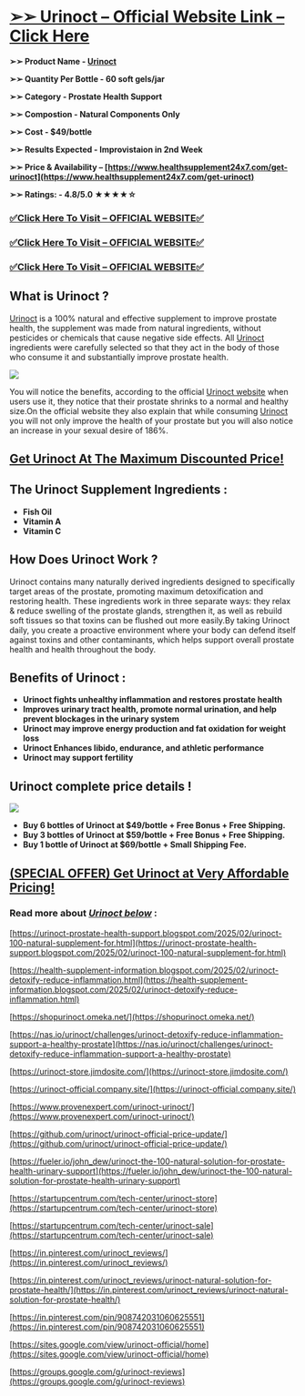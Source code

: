# **[➢➢ Urinoct – Official Website Link – Click Here](https://www.healthsupplement24x7.com/get-urinoct)**

**➢➢ Product Name - [Urinoct](https://www.healthsupplement24x7.com/get-urinoct)**

**➢➢ Quantity Per Bottle - 60 soft gels/jar**

**➢➢ Category - Prostate Health Support**

**➢➢ Compostion - Natural Components Only**

**➢➢ Cost - $49/bottle**

**➢➢ Results Expected - Improvistaion in 2nd Week**

**➢➢ Price & Availability – [https://www.healthsupplement24x7.com/get-urinoct](https://www.healthsupplement24x7.com/get-urinoct)**

**➢➢ Ratings: - 4.8/5.0 ★★★★☆**

### [✅**Click Here To Visit – OFFICIAL WEBSITE**✅](https://www.healthsupplement24x7.com/get-urinoct)

### [✅**Click Here To Visit – OFFICIAL WEBSITE**✅](https://www.healthsupplement24x7.com/get-urinoct)

### [✅**Click Here To Visit – OFFICIAL WEBSITE**✅](https://www.healthsupplement24x7.com/get-urinoct)

## **What is Urinoct ?**

[Urinoct](https://shopurinoct.omeka.net/) is a 100% natural and effective supplement to improve prostate health, the supplement was made from natural ingredients, without pesticides or chemicals that cause negative side effects. All [Urinoct](https://urinoct-store.jimdosite.com/) ingredients were carefully selected so that they act in the body of those who consume it and substantially improve prostate health.

[![](https://blogger.googleusercontent.com/img/b/R29vZ2xl/AVvXsEhQWIps1wMES6yrkA0yFGF_4LtjZAAluHP2pr_Tfa5P7dbP-7N5UlFBXzu08Q_s8nFqPYM9cQoDk56V4y-_-vCdH3d9-i-93Cnv9hm48KFuZnkQ57LRf9lRreEO5DA6lf2rwDQT113HfoMaC1zCPpo1XbwxkAyY54B1Xv2rj3F9oXASt0yJwGEnRkc4Hj79/w640-h276/Urinoct%202.jpg)](https://www.healthsupplement24x7.com/get-urinoct)

You will notice the benefits, according to the official [Urinoct website](https://urinoct-official.company.site/) when users use it, they notice that their prostate shrinks to a normal and healthy size.On the official website they also explain that while consuming [Urinoct](https://startupcentrum.com/tech-center/urinoct-sale) you will not only improve the health of your prostate but you will also notice an increase in your sexual desire of 186%.

## [**Get Urinoct At The Maximum Discounted Price!**](https://www.healthsupplement24x7.com/get-urinoct)

## **The Urinoct Supplement Ingredients :**

- **Fish Oil**
- **Vitamin A**
- **Vitamin C**

## **How Does Urinoct Work ?**

Urinoct contains many naturally derived ingredients designed to specifically target areas of the prostate, promoting maximum detoxification and restoring health. These ingredients work in three separate ways: they relax & reduce swelling of the prostate glands, strengthen it, as well as rebuild soft tissues so that toxins can be flushed out more easily.By taking Urinoct daily, you create a proactive environment where your body can defend itself against toxins and other contaminants, which helps support overall prostate health and health throughout the body.

## **Benefits of Urinoct :**

- **Urinoct fights unhealthy inflammation and restores prostate health**
- **Improves urinary tract health, promote normal urination, and help prevent blockages in the urinary system**
- **Urinoct may improve energy production and fat oxidation for weight loss**
- **Urinoct Enhances libido, endurance, and athletic performance**
- **Urinoct may support fertility**

## **Urinoct complete price details !**

[![](https://blogger.googleusercontent.com/img/b/R29vZ2xl/AVvXsEhgXp097vlGFH5bJMzBKq77Z0x6UkIz_5p3RH3pNmMm3zdqrzvilYH77hrUEmI5A8ScjviyijgINL50-n7lHlMtdobx5hKAl1yvsF3SH8_3SHd5TNop4sOk01RHWtAUeaStXqhyvtACiXl6Gk4AKY-eAEAw1BS7Z9btsD9DcDK8D3gqRgeK4CztdI3vH1OA/w640-h590/Urinoct%20price.png)](https://www.healthsupplement24x7.com/get-urinoct)

- **Buy 6 bottles of Urinoct at $49/bottle + Free Bonus + Free Shipping.**
- **Buy 3 bottles of Urinoct at $59/bottle + Free Bonus + Free Shipping.**
- **Buy 1 bottle of Urinoct at $69/bottle + Small Shipping Fee.**

## [**(SPECIAL OFFER) Get Urinoct at Very Affordable Pricing!**](https://www.healthsupplement24x7.com/get-urinoct)

### **Read more about *[Urinoct below](https://www.healthsupplement24x7.com/get-urinoct)* :**

[https://urinoct-prostate-health-support.blogspot.com/2025/02/urinoct-100-natural-supplement-for.html](https://urinoct-prostate-health-support.blogspot.com/2025/02/urinoct-100-natural-supplement-for.html)

[https://health-supplement-information.blogspot.com/2025/02/urinoct-detoxify-reduce-inflammation.html](https://health-supplement-information.blogspot.com/2025/02/urinoct-detoxify-reduce-inflammation.html)

[https://shopurinoct.omeka.net/](https://shopurinoct.omeka.net/)

[https://nas.io/urinoct/challenges/urinoct-detoxify-reduce-inflammation-support-a-healthy-prostate](https://nas.io/urinoct/challenges/urinoct-detoxify-reduce-inflammation-support-a-healthy-prostate)

[https://urinoct-store.jimdosite.com/](https://urinoct-store.jimdosite.com/)

[https://urinoct-official.company.site/](https://urinoct-official.company.site/)

[https://www.provenexpert.com/urinoct-urinoct/](https://www.provenexpert.com/urinoct-urinoct/)

[https://github.com/urinoct/urinoct-official-price-update/](https://github.com/urinoct/urinoct-official-price-update/)

[https://fueler.io/john_dew/urinoct-the-100-natural-solution-for-prostate-health-urinary-support](https://fueler.io/john_dew/urinoct-the-100-natural-solution-for-prostate-health-urinary-support)

[https://startupcentrum.com/tech-center/urinoct-store](https://startupcentrum.com/tech-center/urinoct-store)

[https://startupcentrum.com/tech-center/urinoct-sale](https://startupcentrum.com/tech-center/urinoct-sale)

[https://in.pinterest.com/urinoct_reviews/](https://in.pinterest.com/urinoct_reviews/)

[https://in.pinterest.com/urinoct_reviews/urinoct-natural-solution-for-prostate-health/](https://in.pinterest.com/urinoct_reviews/urinoct-natural-solution-for-prostate-health/)

[https://in.pinterest.com/pin/908742031060625551](https://in.pinterest.com/pin/908742031060625551)

[https://sites.google.com/view/urinoct-official/home](https://sites.google.com/view/urinoct-official/home)

[https://groups.google.com/g/urinoct-reviews](https://groups.google.com/g/urinoct-reviews)

